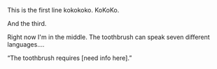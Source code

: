 This is the first line kokokoko.
KoKoKo.

And the third.

Right now I'm in the middle.
The toothbrush can speak seven different languages....

“The toothbrush requires [need info here].” 
